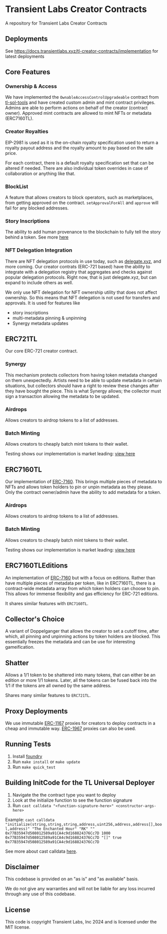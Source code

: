 # Transient Labs Creator Contracts
A repository for Transient Labs Creator Contracts

## Deployments
See https://docs.transientlabs.xyz/tl-creator-contracts/implementation for latest deployments

## Core Features
### Ownership & Access
We have implemented the `OwnableAccessControlUpgradeable` contract from [tl-sol-tools](https://github.com/Transient-Labs/tl-sol-tools) and have created custom admin and mint contract privileges. Admins are able to perform actions on behalf of the creator (contract owner). Approved mint contracts are allowed to mint NFTs or metadata (ERC7160TL).

### Creator Royalties
EIP-2981 is used as it is the on-chain royalty specification used to return a royalty payout address and the royalty amount to pay based on the sale price. 

For each contract, there is a default royalty specification set that can be altered if needed. There are also individual token overrides in case of collaboration or anything like that.

### BlockList
A feature that allows creators to block operators, such as marketplaces, from getting approved on the contract. `setApprovalForAll` and `approve` will fail for any blocked addresses.

### Story Inscriptions
The ability to add human provenance to the blockchain to fully tell the story behind a token. See more [here](https://github.com/Transient-Labs/tl-story-inscriptions)

### NFT Delegation Integration
There are NFT delegation protocols in use today, such as [delegate.xyz](https://delegate.xyz), and more coming. Our creator contrats (ERC-721 based) have the ability to integrate with a delegation registry that aggregates and checks against popular delegation protocols. Right now, that is just delegate.xyz, but can expand to include others as well. 

We only use NFT delegation for NFT ownership utility that does not affect ownership. So this means that NFT delegation is not used for transfers and approvals. It is used for features like
- story inscriptions
- multi-metadata pinning & unpinning
- Synergy metadata updates

## ERC721TL
Our core ERC-721 creator contract.

### Synergy
This mechanism protects collectors from having token metadata changed on them unexpectedly. Artists need to be able to update metadata in certain situations, but collectors should have a right to review these changes after they have bought the piece. This is what Synergy allows; the collector must sign a transaction allowing the metadata to be updated.

### Airdrops
Allows creators to airdrop tokens to a list of addresses.

### Batch Minting
Allows creators to cheaply batch mint tokens to their wallet. 

Testing shows our implementation is market leading: [view here](https://docs.transientlabs.xyz/creator-contracts/ERC721TL)

## ERC7160TL
Our implementation of [ERC-7160](https://eips.ethereum.org/EIPS/eip-7160). This brings multiple pieces of metadata to NFTs and allows token holders to pin or unpin metadata as they please. Only the contract owner/admin have the ability to add metadata for a token.

### Airdrops
Allows creators to airdrop tokens to a list of addresses.

### Batch Minting
Allows creators to cheaply batch mint tokens to their wallet. 

Testing shows our implementation is market leading: [view here](https://docs.transientlabs.xyz/creator-contracts/ERC721TL)

## ERC7160TLEditions
An implementation of [ERC-7160](https://eips.ethereum.org/EIPS/eip-7160) but with a focus on editions. Rather than have multiple pieces of metadata per token, like in ERC7160TL, there is a contract-wide metadata array from which token holders can choose to pin. This allows for immense flexibility and gas efficiency for ERC-721 editions.

It shares similar features with `ERC7160TL`.

## Collector's Choice
A variant of Doppelganger that allows the creator to set a cutoff time, after which, all pinning and unpinning actions by token holders are blocked. This essentially freezes the metadata and can be use for interesting gameification.

## Shatter
Allows a 1/1 token to be shattered into many tokens, that can either be an edition or more 1/1 tokens. Later, all the tokens can be fused back into the 1/1 if the tokens are all owned by the same address.

Shares many similar features to `ERC721TL`.

## Proxy Deployments
We use immutable [ERC-1167](https://eips.ethereum.org/EIPS/eip-1167) proxies for creators to deploy contracts in a cheap and immutable way. [ERC-1967](https://eips.ethereum.org/EIPS/eip-1967) proxies can also be used.

## Running Tests
1. Install [foundry](getfoundry.sh)
2. Run `make install` or `make update`
3. Run `make quick_test`

## Building InitCode for the TL Universal Deployer
1. Navigate the the contract type you want to deploy
2. Look at the initialize function to see the function signature
3. Run `cast calldata "<function-signature-here>" <constructor-args-here>`

Example: `cast calldata "initialize(string,string,string,address,uint256,address,address[],bool,address)" "The Enchanted Hour" "RK" "" 0x77B35947d508012589a91CA4c9d168824376Cc7D 1000 0x77B35947d508012589a91CA4c9d168824376Cc7D "[]" true 0x77B35947d508012589a91CA4c9d168824376Cc7D`

See more about cast calldata [here](https://book.getfoundry.sh/reference/cast/cast-calldata).

## Disclaimer
This codebase is provided on an "as is" and "as available" basis.

We do not give any warranties and will not be liable for any loss incurred through any use of this codebase.

## License
This code is copyright Transient Labs, Inc 2024 and is licensed under the MIT license.
